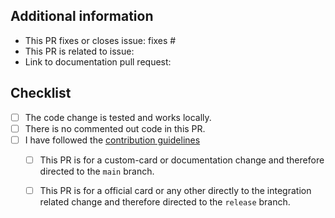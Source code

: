 <!--
  You are amazing! Thanks for contributing to our project!
  Please, DO NOT DELETE ANY TEXT from this template! (unless instructed).
-->

## Additional information
<!--
  Details are important, and help maintainers processing your PR.
  Please be sure to fill out additional details, if applicable.
-->

- This PR fixes or closes issue: fixes #
- This PR is related to issue: 
- Link to documentation pull request: 

## Checklist
<!--
  Put an `x` in the boxes that apply. You can also fill these out after
  creating the PR. If you're unsure about any of them, don't hesitate to ask.
  We're here to help! This is simply a reminder of what we are going to look
  for before merging your code.
-->

- [ ] The code change is tested and works locally.
- [ ] There is no commented out code in this PR.
- [ ] I have followed the [contribution guidelines](https://github.com/UI-Lovelace-Minimalist/UI/blob/main/.github/CONTRIBUTING.md)
    - [ ] This PR is for a custom-card or documentation change and therefore directed to the `main` branch. 
    - [ ] This PR is for a official card or any other directly to the integration related change and therefore directed to the `release` branch. 


